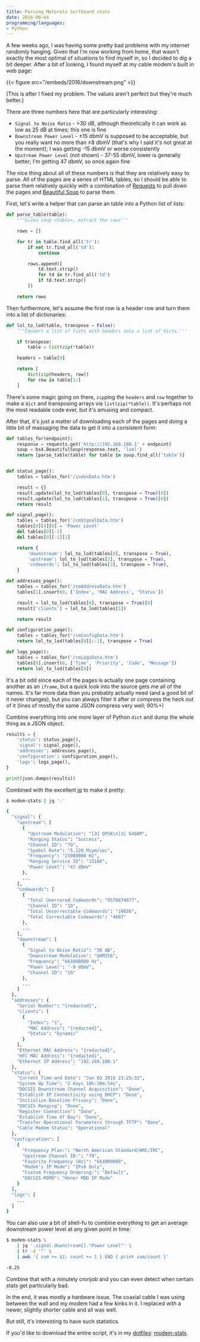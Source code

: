 ```yaml
---
title: Parsing Motorola Surfboard stats
date: 2016-06-04
programming/languages:
- Python
---
```

A few weeks ago, I was having some pretty bad problems with my internet randomly hanging. Given that I'm now working from home, that wasn't exactly the most optimal of situations to find myself in, so I decided to dig a bit deeper. After a bit of looking, I found myself at my cable modem's built in web page:

{{< figure src="/embeds/2016/downstream.png" >}}

(This is after I fixed my problem. The values aren't perfect but they're much better.)

<!--more-->

There are three numbers here that are particularly interesting:


* `Signal to Noise Ratio` - >30 dB, although theoretically it can work as low as 25 dB at times; this one is fine
* `Downstream Power Level` - ±15 dbmV is supposed to be acceptable, but you really want no more than ±8 dbmV (that's why I said it's not great at the moment); I was getting -15 dbmV or worse consistently
* `Upstream Power Level` (not shown) - 37-55 dbmV, lower is generally better; I'm getting 47 dbmV, so once again fine


The nice thing about all of these numbers is that they are relatively easy to parse. All of the pages are a series of HTML tables, so I should be able to parse them relatively quickly with a combination of <a href="http://docs.python-requests.org/en/master/">Requests</a> to pull down the pages and <a href="https://www.crummy.com/software/BeautifulSoup/">Beautiful Soup</a> to parse them.

First, let's write a helper that can parse an table into a Python list of lists:

```python
def parse_table(table):
    '''Given soup <table>, extract the rows'''

    rows = []

    for tr in table.find_all('tr'):
        if not tr.find_all('td'):
            continue

        rows.append([
            td.text.strip()
            for td in tr.find_all('td')
            if td.text.strip()
        ])

    return rows
```

Then furthermore, let's assume the first row is a header row and turn them into a list of dictionaries:

```python
def lol_to_lod(table, transpose = False):
    '''Convert a list of lists with headers into a list of dicts.'''

    if transpose:
        table = list(zip(*table))

    headers = table[0]

    return [
        dict(zip(headers, row))
        for row in table[1:]
    ]
```

There's some magic going on there, `zip`ping the `headers` and `row` together to make a `dict` and transposing arrays via `list(zip(*table))`. It's perhaps not the most readable code ever, but it's amusing and compact. 

After that, it's just a matter of downloading each of the pages and doing a little bit of massaging the data to get it into a consistent form:

```python
def tables_for(endpoint):
    response = requests.get('http://192.168.100.1' + endpoint)
    soup = bs4.BeautifulSoup(response.text, 'lxml')
    return [parse_table(table) for table in soup.find_all('table')]


def status_page():
    tables = tables_for('/indexData.htm')

    result = {}
    result.update(lol_to_lod(tables[0], transpose = True)[0])
    result.update(lol_to_lod(tables[1], transpose = True)[0])
    return result

def signal_page():
    tables = tables_for('/cmSignalData.htm')
    tables[0][4][0] = 'Power Level'
    del tables[0][-1]
    del tables[0][-1][1]

    return {
        'downstream': lol_to_lod(tables[0], transpose = True),
        'upstream': lol_to_lod(tables[2], transpose = True),
        'codewords': lol_to_lod(tables[3], transpose = True),
    }

def addresses_page():
    tables = tables_for('/cmAddressData.htm')
    tables[1].insert(0, ['Index', 'MAC Address', 'Status'])

    result = lol_to_lod(tables[0], transpose = True)[0]
    result['clients'] = lol_to_lod(tables[1])

    return result

def configuration_page():
    tables = tables_for('/cmConfigData.htm')
    return lol_to_lod(tables[0][:-1], transpose = True)

def logs_page():
    tables = tables_for('/cmLogsData.htm')
    tables[0].insert(0, ['Time', 'Priority', 'Code', 'Message'])
    return lol_to_lod(tables[0])
```

It's a bit odd since each of the pages is actually one page containing another as an `iframe`, but a quick look into the source gets me all of the names. It's far more data than you probably actually need (and a good bit of it never changes), but you can always filter it after or compress the heck out of it (lines of mostly the same JSON compress very well; 90%+)

Combine everything into one more layer of Python `dict` and dump the whole thing as a JSON object.

```python
results = {
    'status': status_page(),
    'signal': signal_page(),
    'addresses': addresses_page(),
    'configuration': configuration_page(),
    'logs': logs_page(),
}

print(json.dumps(results))
```

Combined with the excellent <a href="https://stedolan.github.io/jq/">jq</a> to make it pretty:

```bash
$ modem-stats | jq '.'

{
  "signal": {
    "upstream": [
      {
        "Upstream Modulation": "[3] QPSK\n[3] 64QAM",
        "Ranging Status": "Success",
        "Channel ID": "79",
        "Symbol Rate": "5.120 Msym/sec",
        "Frequency": "21000000 Hz",
        "Ranging Service ID": "15160",
        "Power Level": "47 dBmV"
      },
      ...
    ],
    "codewords": [
      {
        "Total Unerrored Codewords": "9570874877",
        "Channel ID": "10",
        "Total Uncorrectable Codewords": "19826",
        "Total Correctable Codewords": "4667"
      },
      ...
    ],
    "downstream": [
      {
        "Signal to Noise Ratio": "36 dB",
        "Downstream Modulation": "QAM256",
        "Frequency": "663000000 Hz",
        "Power Level": "-9 dBmV",
        "Channel ID": "10"
      },
      ...
    ]
  },
  "addresses": {
    "Serial Number": "{redacted}",
    "clients": [
      {
        "Index": "1",
        "MAC Address": "{redacted}",
        "Status": "Dynamic"
      }
    ],
    "Ethernet MAC Address": "{redacted}",
    "HFC MAC Address": "{redacted}",
    "Ethernet IP Address": "192.168.100.1"
  },
  "status": {
    "Current Time and Date": "Jun 03 2016 23:25:32",
    "System Up Time": "2 days 10h:30m:54s",
    "DOCSIS Downstream Channel Acquisition": "Done",
    "Establish IP Connectivity using DHCP": "Done",
    "Initialize Baseline Privacy": "Done",
    "DOCSIS Ranging": "Done",
    "Register Connection": "Done",
    "Establish Time Of Day": "Done",
    "Transfer Operational Parameters through TFTP": "Done",
    "Cable Modem Status": "Operational"
  },
  "configuration": [
    {
      "Frequency Plan:": "North American Standard/HRC/IRC",
      "Upstream Channel ID:": "79",
      "Favorite Frequency (Hz)": "663000000",
      "Modem's IP Mode": "IPv6 Only",
      "Custom Frequency Ordering:": "Default",
      "DOCSIS MIMO": "Honor MDD IP Mode"
    }
  ],
  "logs": [
    ...
  ]
}
```

You can also use a bit of shell-fu to combine everything to get an average downstream power level at any given point in time:

```bash
$ modem-stats \
    | jq '.signal.downstream[]."Power Level"' \
    | tr -d '"' \
    | awk '{ sum += $1; count += 1 } END { print sum/count }'

-8.25
```

Combine that with a minutely cronjob and you can even detect when certain stats get particularly bad.

In the end, it was mostly a hardware issue. The coaxial cable I was using between the wall and my modem had a few kinks in it. I replaced with a newer, slightly shorter cable and all was well.

But still, it's interesting to have such statistics.

If you'd like to download the entire script, it's in my <a href="https://github.com/jpverkamp/dotfiles/">dotfiles</a>: <a href="https://github.com/jpverkamp/dotfiles/blob/master/bin/modem-stats">modem-stats</a>.

